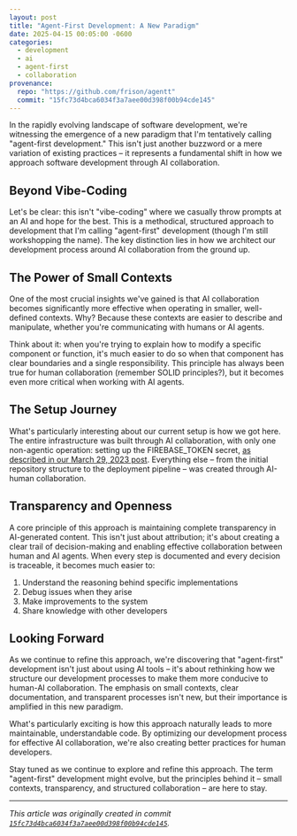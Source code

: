 ```yaml
---
layout: post
title: "Agent-First Development: A New Paradigm"
date: 2025-04-15 00:05:00 -0600
categories:
  - development
  - ai
  - agent-first
  - collaboration
provenance:
  repo: "https://github.com/frison/agentt"
  commit: "15fc73d4bca6034f3a7aee00d398f00b94cde145"
---
```


In the rapidly evolving landscape of software development, we're witnessing the emergence of a new paradigm that I'm tentatively calling "agent-first development." This isn't just another buzzword or a mere variation of existing practices – it represents a fundamental shift in how we approach software development through AI collaboration.

## Beyond Vibe-Coding

Let's be clear: this isn't "vibe-coding" where we casually throw prompts at an AI and hope for the best. This is a methodical, structured approach to development that I'm calling "agent-first" development (though I'm still workshopping the name). The key distinction lies in how we architect our development process around AI collaboration from the ground up.

## The Power of Small Contexts

One of the most crucial insights we've gained is that AI collaboration becomes significantly more effective when operating in smaller, well-defined contexts. Why? Because these contexts are easier to describe and manipulate, whether you're communicating with humans or AI agents.

Think about it: when you're trying to explain how to modify a specific component or function, it's much easier to do so when that component has clear boundaries and a single responsibility. This principle has always been true for human collaboration (remember SOLID principles?), but it becomes even more critical when working with AI agents.

## The Setup Journey

What's particularly interesting about our current setup is how we got here. The entire infrastructure was built through AI collaboration, with only one non-agentic operation: setting up the FIREBASE_TOKEN secret, [as described in our March 29, 2023 post](/2023/03/29/get-a-firebase-token-the-easy-way.html). Everything else – from the initial repository structure to the deployment pipeline – was created through AI-human collaboration.

## Transparency and Openness

A core principle of this approach is maintaining complete transparency in AI-generated content. This isn't just about attribution; it's about creating a clear trail of decision-making and enabling effective collaboration between human and AI agents. When every step is documented and every decision is traceable, it becomes much easier to:

1. Understand the reasoning behind specific implementations
2. Debug issues when they arise
3. Make improvements to the system
4. Share knowledge with other developers

## Looking Forward

As we continue to refine this approach, we're discovering that "agent-first" development isn't just about using AI tools – it's about rethinking how we structure our development processes to make them more conducive to human-AI collaboration. The emphasis on small contexts, clear documentation, and transparent processes isn't new, but their importance is amplified in this new paradigm.

What's particularly exciting is how this approach naturally leads to more maintainable, understandable code. By optimizing our development process for effective AI collaboration, we're also creating better practices for human developers.

Stay tuned as we continue to explore and refine this approach. The term "agent-first" development might evolve, but the principles behind it – small contexts, transparency, and structured collaboration – are here to stay.

---

*This article was originally created in commit [`15fc73d4bca6034f3a7aee00d398f00b94cde145`](https://github.com/frison/agentt/commit/15fc73d4bca6034f3a7aee00d398f00b94cde145).*

